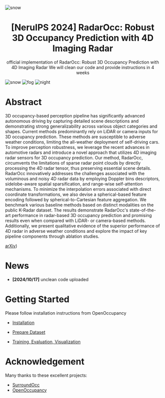 ![snow](https://github.com/user-attachments/assets/0fd4ca49-d992-4e93-8313-1bc8be6ec6e8)<div align="center">   

# [NeruIPS 2024]  RadarOcc: Robust 3D Occupancy Prediction with 4D Imaging Radar 
official implementation of RadarOcc: Robust 3D Occupancy Prediction with 4D Imaging Radar
We will clean our code and provide instructions in 4 weeks
</div>

![snow](https://github.com/user-attachments/assets/38dae50c-0ffb-44de-8d2b-846eeb3ae4ad)
![fog](https://github.com/user-attachments/assets/bd7658a8-4ec4-4138-bf1a-16f83933dfeb)
![night](https://github.com/user-attachments/assets/1aefbdfe-9920-449c-8ad4-0b44a5ce7c0c)

# Abstract 

3D occupancy-based perception pipeline has significantly advanced autonomous driving by capturing detailed scene descriptions and demonstrating strong generalizability across various object categories and shapes. Current methods predominantly rely on LiDAR or camera inputs for 3D occupancy prediction. These methods are susceptible to adverse weather conditions, limiting the all-weather deployment of self-driving cars. To improve perception robustness, we leverage the recent advances in automotive radars and introduce a novel approach that utilizes 4D imaging radar sensors for 3D occupancy prediction. Our method, RadarOcc, circumvents the limitations of sparse radar point clouds by directly processing the 4D radar tensor, thus preserving essential scene details. RadarOcc innovatively addresses the challenges associated with the voluminous and noisy 4D radar data by employing Doppler bins descriptors, sidelobe-aware spatial sparsification, and range-wise self-attention mechanisms. To minimize the interpolation errors associated with direct coordinate transformations, we also devise a spherical-based feature encoding followed by spherical-to-Cartesian feature aggregation. We benchmark various baseline methods based on distinct modalities on the public K-Radar dataset. The results demonstrate RadarOcc's state-of-the-art performance in radar-based 3D occupancy prediction and promising results even when compared with LiDAR- or camera-based methods. Additionally, we present qualitative evidence of the superior performance of 4D radar in adverse weather conditions and explore the impact of key pipeline components through ablation studies.

[arXiv](https://arxiv.org/abs/2405.14014)) 



# News
- **[2024/10/17]** unclean code uploaded



# Getting Started
Please follow installation instructions from OpenOccupancy

- [Installation](docs/install.md) 

- [Prepare Dataset](docs/prepare_data.md)

- [Training, Evaluation, Visualization](docs/trainval.md)


# Acknowledgement

Many thanks to these excellent projects:
- [SurroundOcc](https://github.com/weiyithu/SurroundOcc)
- [OpenOccupancy](https://github.com/JeffWang987/OpenOccupancy)
